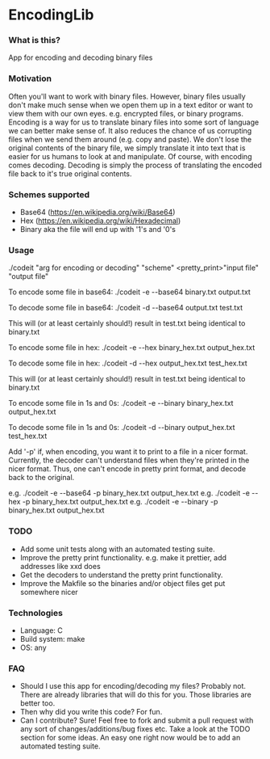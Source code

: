 # EncodingLib

### What is this? 
App for encoding and decoding binary files 

### Motivation
Often you'll want to work with binary files. However, binary files usually don't make much sense when we open them up in 
a text editor or want to view them with our own eyes. e.g. encrypted files, or binary programs. Encoding is a way for us to 
translate binary files into some sort of language we can better make sense of. It also reduces the chance of us 
corrupting files when we send them around (e.g. copy and paste). We don't lose the original
contents of the binary file, we simply translate it into text that is easier for us humans to
look at and manipulate. Of course, with encoding comes decoding. Decoding is simply the process
of translating the encoded file back to it's true original contents.

### Schemes supported
- Base64 (https://en.wikipedia.org/wiki/Base64)
- Hex (https://en.wikipedia.org/wiki/Hexadecimal)
- Binary aka the file will end up with '1's and '0's

### Usage
./codeit "arg for encoding or decoding" "scheme" <pretty_print>"input file" "output file"

To encode some file in base64:
./codeit -e --base64 binary.txt output.txt

To decode some file in base64:
./codeit -d --base64 output.txt test.txt

This will (or at least certainly should!) result in test.txt being identical to binary.txt

To encode some file in hex:
./codeit -e --hex binary_hex.txt output_hex.txt

To decode some file in hex:
./codeit -d --hex output_hex.txt test_hex.txt

This will (or at least certainly should!) result in test.txt being identical to binary.txt

To encode some file in 1s and 0s:
./codeit -e --binary binary_hex.txt output_hex.txt

To decode some file in 1s and 0s:
./codeit -d --binary output_hex.txt test_hex.txt

Add '-p' if, when encoding, you want it to print to a file in a nicer format. Currently, the
decoder can't understand files when they're printed in the nicer format. Thus, one can't encode
in pretty print format, and decode back to the original.

e.g.  ./codeit -e --base64 -p binary_hex.txt output_hex.txt
e.g.  ./codeit -e --hex -p binary_hex.txt output_hex.txt
e.g.  ./codeit -e --binary -p binary_hex.txt output_hex.txt


### TODO
- Add some unit tests along with an automated testing suite.
- Improve the pretty print functionality. e.g. make it prettier, add addresses like xxd does
- Get the decoders to understand the pretty print functionality.
- Improve the Makfile so the binaries and/or object files get put somewhere nicer

### Technologies 
- Language: C
- Build system: make
- OS: any

### FAQ
- Should I use this app for encoding/decoding my files? Probably not. There are already libraries that will do this for you.
  Those libraries are better too.
- Then why did you write this code? For fun.
- Can I contribute? Sure! Feel free to fork and submit a pull request with any sort of
  changes/additions/bug fixes etc. Take a look at the TODO section for some ideas. An easy one
  right now would be to add an automated testing suite.
